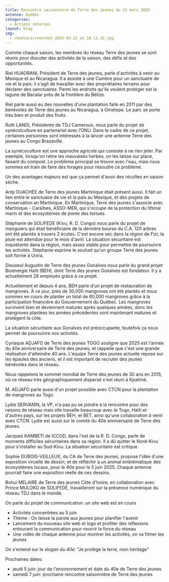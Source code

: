 ```yaml
---
title: Rencontre saisonnière de Terre des jeunes du 22 mars 2025
antenne: Québec
categories:
  - Actions internes
layout: blog
img:
  - /media/screenshot_2025-03-22_at_10.11.32.jpg
---
```

Comme chaque saison, les membres du réseau Terre des jeunes se sont réunis pour discuter des activités de la saison, des défis et des opportunités.

Riel HUAORANI, Président de Terre des jeunes, parle d'activités à venir au Mexique et au Nicaragua. Il a assisté à une Cumbre pour un sanctuaire de vie et la paix; il s'agit de travailler avec des propriétaires terrains pour déclarer des sanctuaires. Parmi les endroits qu'ils veulent protéger est la lagune de Bacalar près de la frontière du Bélize.

Riel parle aussi eu des nouvelles d'une plantation faite en 2011 par des bénévoles de Terre des jeunes au Nicaragua, à Ometepe. Le parc se porte très bien et produit des fruits.

Ruth LANGI, Présidente de TDJ Cameroun, nous parle du projet de synécolculture en partenariat avec l’ONU. Dans le cadre de ce projet, certaines personnes sont intéressés à la lancer une antenne Terre des jeunes au Congo Brazaville.

La synécoculture est une approche agricole qui consiste à ne rien jeter. Par exemple, lorsqu'on retire les mauvaises herbes, on les laisse sur place, faisant du compost. Le problème principal se trouve avec l'eau, mais nous sommes en train de faire des forages pour résoudre ce problème.

Un des avantages majeurs est que ça permet d'avoir des récoltes en saison sèche.

Antji OUACHÉE de Terre des jeunes Martinique était présent aussi. Il fait un lien entre le sanctuaire de vie et la paix au Mexique, et des projets de conservation en Martinique. En Martinique, Terre des jeunes s'associe avec Martinique - Caraïbes, ASSO-MER, qui s'occupe de la protection du littoral marin et des écosystèmes de ponte des tortues.

Stéphanie de SOLIFEDE (Kivu, R. D. Congo) nous parle du projet de manguiers qui était bénéficiaire de la dernière bourse du C.A. 120 arbres ont été plantés à travers 2 écoles. C'est encore sec dans la région de Fizi; la pluie est attendue pour le mois d'avril. La situation sécuritaire est inquiétante dana la région, mais assez stable pour permettre de poursuivre les activités. Stéphanie exprime le souhait qu'un groupe Terre des jeunes soit formé à Uvira.

Dieuseul Augustin de Terre des jeunes Gonaïves nous parle du grand projet Bioénergie Haïti (BEH), dont Terre des jeunes Gonaïves est fondateur. Il y a actuellement 26 employés grâce à ce projet.

Actuellement et depuis 4 ans, BEH parle d'un projet de restauration de mangroves. À ce jour, près de 30,000 mangroves ont été plantés et nous sommes en cours de planter un total de 60,000 mangroves grâce à la participation financière du Gouvernement du Québec. Les mangroves survivent bien et deviennent matures après quelques années, donc les mangroves plantées les années précédentes sont maintenant matures et protègent la côte.

La situation sécuritaire aux Gonaïves est préoccupante, toutefois ça nous permet de poursuivre nos activités.

Cyriaque ADJAFO de Terre des jeunes TOGO souligne que 2025 est l'année du 40e anniversaire de Terre des jeunes; et rappelle que c'est une grande réalisation d'atteindre 40 ans. L'équipe Terre des jeunes actuelle repose sur les épaules des anciens, et il est important de recruter des jeunes bénévoles dans le réseau.

Nous rappelons le sommet mondial de Terre des jeunes de 30 ans en 2015, où ce réseau très géographiquement dispersé s'est réuni à Kpalimé.

M. ADJAFO parle aussi d'un projet possible avec CTCN pour la plantation de mangroves au Togo.

Lydie SERVANIN, la VP, n'a pas pu se joindre à la rencontre pour des raisons de réseau mais elle travaille beaucoup avec le Togo, Haïti et d'autres pays, sur les projets BEH, et BET, ainsi qu'une collaboration à venir avec CTCN. Lydie est aussi sur le comité du 40e anniversaire de Terre des jeunes.

Jacques KAMBETI de ICCOD, dans l'est de la R. D. Congo, parle de moments difficiles sécuritaires dans sa région. Il a dû quitter le Nord-Kivu pour s'installer au Sud-Kivu. La situation sécuritaire est critique.

Sophie DUBOIS-VEILLEUX, du CA de Terre des jeunes, propose l'idée d'une exposition viruelle de dessin; et de réfléchir à un animal emblématique des écosystèmes locaux, pour le 40e pour le 5 juin 2025. Chaque antenne pourrait faire une exposition réelle de ces dessins.

Bohui MELAIRE de Terre des jeunes Côte d’Ivoire, en collaboration avec Prince MULOKO de SOLIFEDE, travailleront sur la présence numérique du réseau TDJ dans le monde.

On parle du projet de communication: un site web est en cours

* Activités concentrées au 5 juin
* Thème : On laisse la parole aux jeunes pour planifier l'avenir
* Lancement du nouveau site web et logo et profiter des réflexions entourant la communication pour nourrir la force du réseau
* Une vidéo de chaque antenne pour montrer les activités, on va filmer les jeunes

On s'entend sur le *slogan du 40e*: "Je protège la terre, mon héritage"

Prochaines dates:

* jeudi 5 juin: jour de l'environnement et date du 40e de Terre des jeunes
* samedi 7 juin: prochaine rencontre saisonnière de Terre des jeunes
